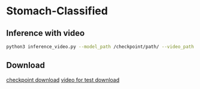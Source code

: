 # Stomach-Classified

## Inference with video
```bash
python3 inference_video.py --model_path /checkpoint/path/ --video_path /video/path --save_path /output/path/
```

## Download
[checkpoint download](https://83516952-my.sharepoint.com/:f:/g/personal/eddie_hsiao_insign-medical_com/EgN6yc4iOoBEswOjkSRtQ2IBHac8QLUS4_qmyDmjSXCOgQ?e=wYTvbo)
[video for test download](https://83516952-my.sharepoint.com/:f:/g/personal/eddie_hsiao_insign-medical_com/Ehk5yDmFUP1OtQD8H2d7Ol4BbnhzszzVOK1d9qGaojHy6g?e=Rt87yA)
